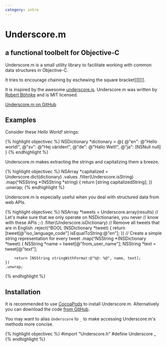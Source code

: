 ```yaml
---
category: intro
---
```


#  Underscore.m

## a functional toolbelt for Objective-C

Underscore.m is a small utility library to facilitate working with common data
structures in Objective-C.

It tries to encourage chaining by eschewing the square bracket]]]]]].

It is inspired by the awesome [underscore.js][js]. Underscore.m was written by
[Robert Böhnke][robb] and is MIT licensed.

<nav>
  <a class="button" href="http://github.com/robb/Underscore.m">
    Underscore.m on GitHub
  </a>
</nav>

[js]: http://underscorejs.org

## Examples

Consider these _Hello World!_ strings:

{% highlight objectivec %}
NSDictionary *dictionary = @{
  @"en": @"Hello world!",
  @"sv": @"Hej världen!",
  @"de": @"Hallo Welt!",
  @"ja": [NSNull null]
}
{% endhighlight %}

Underscore.m makes extracting the strings and capitalizing them a breeze.

{% highlight objectivec %}
NSArray *capitalized = Underscore.dict(dictionary)
  .values
  .filter(Underscore.isString)
  .map(^NSString *(NSString *string) {
    return [string capitalizedString];
  })
  .unwrap;
{% endhighlight %}

Underscore.m is especially useful when you deal with structured data from web
APIs.

{% highlight objectivec %}
NSArray *tweets = Underscore.array(results)
    // Let's make sure that we only operate on NSDictionaries, you never
    // know with these APIs ;-)
    .filter(Underscore.isDictionary)
    // Remove all tweets that are in English
    .reject(^BOOL (NSDictionary *tweet) {
        return [tweet[@"iso_language_code"] isEqualToString:@"en"];
    })
    // Create a simple string representation for every tweet
    .map(^NSString *(NSDictionary *tweet) {
        NSString *name = tweet[@"from_user_name"];
        NSString *text = tweet[@"text"];

        return [NSString stringWithFormat:@"%@: %@", name, text];
    })
    .unwrap;
{% endhighlight %}

## Installation

It is recommended to use [CocoaPods][cocoapods] to install Underscore.m.
Alternatively you can download the code [from GitHub][github].

You may want to alias `Underscore` to `_` to make accessing Underscore.m's
methods more concise.

{% highlight objectivec %}
#import "Underscore.h"
#define Underscore _
{% endhighlight %}

[robb]:      http://robb.is
[cocoapods]: http://cocoapods.org
[github]:    http://github.com/robb/Underscore.m
